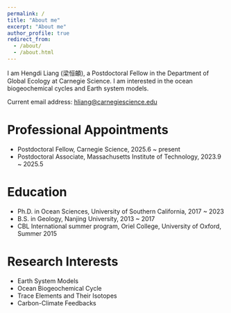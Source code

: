 ```yaml
---
permalink: /
title: "About me"
excerpt: "About me"
author_profile: true
redirect_from: 
  - /about/
  - /about.html
---
```


I am Hengdi Liang (梁恒頔), a Postdoctoral Fellow in the Department of Global Ecology at Carnegie Science. I am interested in the ocean biogeochemical cycles and Earth system models.

Current email address: hliang@carnegiescience.edu

Professional Appointments
======
* Postdoctoral Fellow, Carnegie Science, 2025.6 ~ present  
* Postdoctoral Associate, Massachusetts Institute of Technology, 2023.9 ~ 2025.5                     

Education
======
* Ph.D. in Ocean Sciences, University of Southern California, 2017 ~ 2023
* B.S. in Geology, Nanjing University, 2013 ~ 2017
* CBL International summer program, Oriel College, University of Oxford, Summer 2015

Research Interests
======
* Earth System Models
* Ocean Biogeochemical Cycle
* Trace Elements and Their Isotopes
* Carbon-Climate Feedbacks

